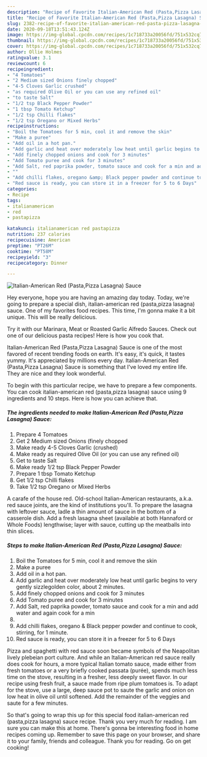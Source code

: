 ```yaml
---
description: "Recipe of Favorite Italian-American Red (Pasta,Pizza Lasagna) Sauce"
title: "Recipe of Favorite Italian-American Red (Pasta,Pizza Lasagna) Sauce"
slug: 2382-recipe-of-favorite-italian-american-red-pasta-pizza-lasagna-sauce
date: 2020-09-18T13:51:43.124Z
image: https://img-global.cpcdn.com/recipes/1c718733a20056fd/751x532cq70/italian-american-red-pastapizza-lasagna-sauce-recipe-main-photo.jpg
thumbnail: https://img-global.cpcdn.com/recipes/1c718733a20056fd/751x532cq70/italian-american-red-pastapizza-lasagna-sauce-recipe-main-photo.jpg
cover: https://img-global.cpcdn.com/recipes/1c718733a20056fd/751x532cq70/italian-american-red-pastapizza-lasagna-sauce-recipe-main-photo.jpg
author: Ollie Holmes
ratingvalue: 3.1
reviewcount: 6
recipeingredient:
- "4 Tomatoes"
- "2 Medium sized Onions finely chopped"
- "4-5 Cloves Garlic crushed"
- "as required Olive Oil or you can use any refined oil"
- "to taste Salt"
- "1/2 tsp Black Pepper Powder"
- "1 tbsp Tomato Ketchup"
- "1/2 tsp Chilli flakes"
- "1/2 tsp Oregano or Mixed Herbs"
recipeinstructions:
- "Boil the Tomatoes for 5 min, cool it and remove the skin"
- "Make a puree"
- "Add oil in a hot pan."
- "Add garlic and heat over moderately low heat until garlic begins to very gently sizzlegolden color, about 2 minutes."
- "Add finely chopped onions and cook for 3 minutes"
- "Add Tomato puree and cook for 3 minutes"
- "Add Salt, red paprika powder, tomato sauce and cook for a min and add water and again cook for a min"
- ""
- "Add chilli flakes, oregano &amp; Black pepper powder and continue to cook, stirring, for 1 minute."
- "Red sauce is ready, you can store it in a freezer for 5 to 6 Days"
categories:
- Recipe
tags:
- italianamerican
- red
- pastapizza

katakunci: italianamerican red pastapizza 
nutrition: 237 calories
recipecuisine: American
preptime: "PT26M"
cooktime: "PT58M"
recipeyield: "3"
recipecategory: Dinner

---
```



![Italian-American Red (Pasta,Pizza Lasagna) Sauce](https://img-global.cpcdn.com/recipes/1c718733a20056fd/751x532cq70/italian-american-red-pastapizza-lasagna-sauce-recipe-main-photo.jpg)

Hey everyone, hope you are having an amazing day today. Today, we're going to prepare a special dish, italian-american red (pasta,pizza lasagna) sauce. One of my favorites food recipes. This time, I'm gonna make it a bit unique. This will be really delicious.

Try it with our Marinara, Meat or Roasted Garlic Alfredo Sauces. Check out one of our delicious pasta recipes! Here is how you cook that.

Italian-American Red (Pasta,Pizza Lasagna) Sauce is one of the most favored of recent trending foods on earth. It's easy, it's quick, it tastes yummy. It's appreciated by millions every day. Italian-American Red (Pasta,Pizza Lasagna) Sauce is something that I've loved my entire life. They are nice and they look wonderful.


To begin with this particular recipe, we have to prepare a few components. You can cook italian-american red (pasta,pizza lasagna) sauce using 9 ingredients and 10 steps. Here is how you can achieve that.

<!--inarticleads1-->

##### The ingredients needed to make Italian-American Red (Pasta,Pizza Lasagna) Sauce:

1. Prepare 4 Tomatoes
1. Get 2 Medium sized Onions (finely chopped
1. Make ready 4-5 Cloves Garlic (crushed)
1. Make ready as required Olive Oil (or you can use any refined oil)
1. Get to taste Salt
1. Make ready 1/2 tsp Black Pepper Powder
1. Prepare 1 tbsp Tomato Ketchup
1. Get 1/2 tsp Chilli flakes
1. Take 1/2 tsp Oregano or Mixed Herbs


A carafe of the house red. Old-school Italian-American restaurants, a.k.a. red sauce joints, are the kind of institutions you&#39;ll. To prepare the lasagna with leftover sauce, ladle a thin amount of sauce in the bottom of a casserole dish. Add a fresh lasagna sheet (available at both Hannaford or Whole Foods) lengthwise; layer with sauce, cutting up the meatballs into thin slices. 

<!--inarticleads2-->

##### Steps to make Italian-American Red (Pasta,Pizza Lasagna) Sauce:

1. Boil the Tomatoes for 5 min, cool it and remove the skin
1. Make a puree
1. Add oil in a hot pan.
1. Add garlic and heat over moderately low heat until garlic begins to very gently sizzlegolden color, about 2 minutes.
1. Add finely chopped onions and cook for 3 minutes
1. Add Tomato puree and cook for 3 minutes
1. Add Salt, red paprika powder, tomato sauce and cook for a min and add water and again cook for a min
1. 
1. Add chilli flakes, oregano &amp; Black pepper powder and continue to cook, stirring, for 1 minute.
1. Red sauce is ready, you can store it in a freezer for 5 to 6 Days


Pizza and spaghetti with red sauce soon became symbols of the Neapolitan lively plebeian port culture. And while an Italian-American red sauce really does cook for hours, a more typical Italian tomato sauce, made either from fresh tomatoes or a very briefly cooked passata (purée), spends much less time on the stove, resulting in a fresher, less deeply sweet flavor. In our recipe using fresh fruit, a sauce made from ripe plum tomatoes is. To adapt for the stove, use a large, deep sauce pot to saute the garlic and onion on low heat in olive oil until softened. Add the remainder of the veggies and saute for a few minutes. 

So that's going to wrap this up for this special food italian-american red (pasta,pizza lasagna) sauce recipe. Thank you very much for reading. I am sure you can make this at home. There's gonna be interesting food in home recipes coming up. Remember to save this page on your browser, and share it to your family, friends and colleague. Thank you for reading. Go on get cooking!
